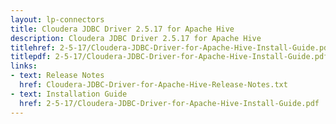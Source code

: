```yaml
---
layout: lp-connectors
title: Cloudera JDBC Driver 2.5.17 for Apache Hive
description: Cloudera JDBC Driver 2.5.17 for Apache Hive
titlehref: 2-5-17/Cloudera-JDBC-Driver-for-Apache-Hive-Install-Guide.pdf
titlepdf: 2-5-17/Cloudera-JDBC-Driver-for-Apache-Hive-Install-Guide.pdf
links:
- text: Release Notes
  href: Cloudera-JDBC-Driver-for-Apache-Hive-Release-Notes.txt
- text: Installation Guide
  href: 2-5-17/Cloudera-JDBC-Driver-for-Apache-Hive-Install-Guide.pdf
---
```

